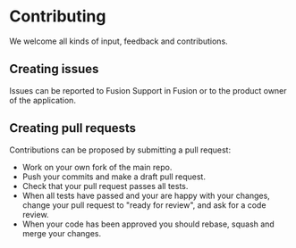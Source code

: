 # Contributing

We welcome all kinds of input, feedback and contributions.

## Creating issues
Issues can be reported to Fusion Support in Fusion or to the product owner of the application.

## Creating pull requests
Contributions can be proposed by submitting a pull request:

- Work on your own fork of the main repo.
- Push your commits and make a draft pull request.
- Check that your pull request passes all tests.
- When all tests have passed and your are happy with your changes, change your pull request to "ready for review", and ask for a code review.
- When your code has been approved you should rebase, squash and merge your changes.